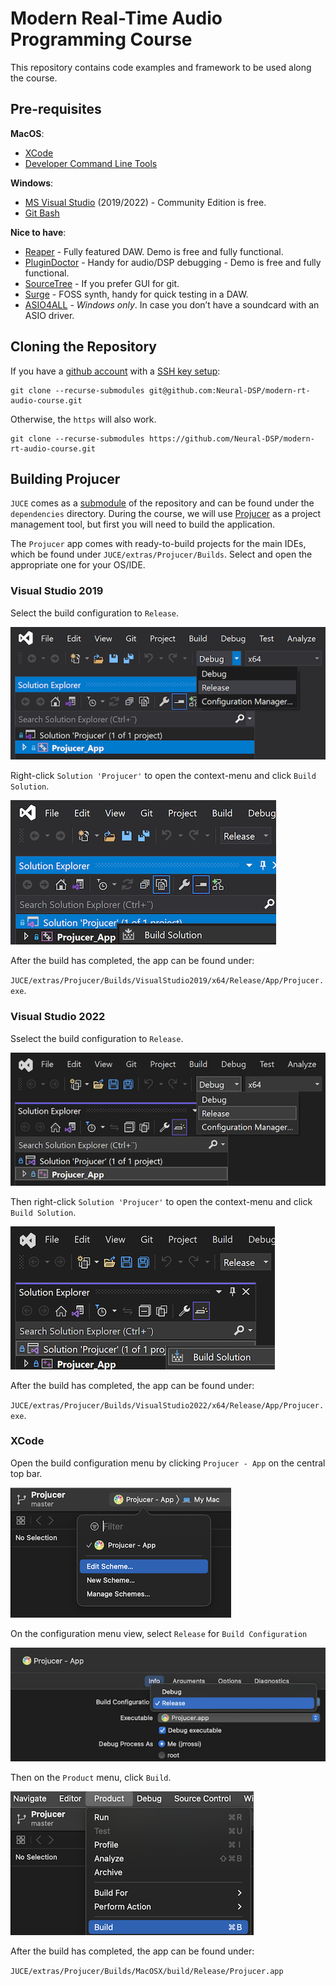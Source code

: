 # Modern Real-Time Audio Programming Course

This repository contains code examples and framework to be used along the course.

## Pre-requisites

**MacOS**:
 - [XCode](https://developer.apple.com/xcode/) 
 - [Developer Command Line Tools](https://www.youtube.com/watch?v=sF9UszljnZU)

**Windows**:
 - [MS Visual Studio](https://visualstudio.microsoft.com/vs/community/) (2019/2022) - Community Edition is free.
 - [Git Bash](https://gitforwindows.org/)

**Nice to have**:
 - [Reaper](https://www.reaper.fm/download.php) - Fully featured DAW. Demo is free and fully functional.
 - [PluginDoctor](https://ddmf.eu/plugindoctor/) - Handy for audio/DSP debugging - Demo is free and fully functional.
 - [SourceTree](https://www.sourcetreeapp.com/) - If you prefer GUI for git.
 - [Surge](https://surge-synthesizer.github.io/) - FOSS synth, handy for quick testing in a DAW.
 - [ASIO4ALL](https://asio4all.org/) - *Windows only*. In case you don’t have a soundcard with an ASIO driver.

## Cloning the Repository
If you have a [github account](https://docs.github.com/en/get-started/signing-up-for-github/signing-up-for-a-new-github-account) with a [SSH key setup](https://docs.github.com/en/authentication/connecting-to-github-with-ssh/adding-a-new-ssh-key-to-your-github-account):
```
git clone --recurse-submodules git@github.com:Neural-DSP/modern-rt-audio-course.git
```
Otherwise, the `https` will also work.
```
git clone --recurse-submodules https://github.com/Neural-DSP/modern-rt-audio-course.git
```

## Building Projucer

`JUCE` comes as a [submodule](https://git-scm.com/book/en/v2/Git-Tools-Submodules) of the repository and can be found under the `dependencies` directory.
During the course, we will use [Projucer](https://docs.juce.com/master/tutorial_new_projucer_project.html) as a project management tool, but first you will need to build the application.

The `Projucer` app comes with ready-to-build projects for the main IDEs, which be found under `JUCE/extras/Projucer/Builds`. Select and open the appropriate one for your OS/IDE.

### Visual Studio 2019
Select the build configuration to `Release`.

![Alt text](readme-pics/msvc2019_config.png)

Right-click `Solution 'Projucer'` to open the context-menu and click `Build Solution`.

![Alt text](readme-pics/msvc2019_build.png)

After the build has completed, the app can be found under:

`JUCE/extras/Projucer/Builds/VisualStudio2019/x64/Release/App/Projucer.exe`.

### Visual Studio 2022
Sselect the build configuration to `Release`.

![Alt text](readme-pics/msvc2022_config.png)

Then right-click `Solution 'Projucer'` to open the context-menu and click `Build Solution`.

![Alt text](readme-pics/msvc2022_build.png)

After the build has completed, the app can be found under:

`JUCE/extras/Projucer/Builds/VisualStudio2022/x64/Release/App/Projucer.exe`.

### XCode
Open the build configuration menu by clicking `Projucer - App` on the central top bar.

![Alt text](readme-pics/xcode_config_menu.png)

On the configuration menu view, select `Release` for `Build Configuration`

![Alt text](readme-pics/xcode_select_release.png)

Then on the  `Product` menu, click `Build`.

![Alt text](readme-pics/xcode_build.png)

After the build has completed, the app can be found under:

`JUCE/extras/Projucer/Builds/MacOSX/build/Release/Projucer.app`